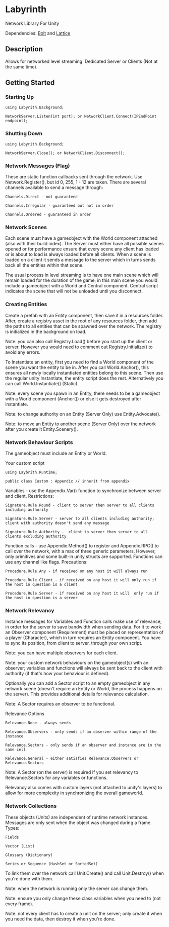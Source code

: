 # Labyrinth

Network Library For Unity

Dependencies: [Bolt](https://github.com/maelishere/Bolt) and [Lattice](https://github.com/maelishere/Lattice)

## Description

Allows for networked level streaming. Dedicated Server or Clients (Not at the same time).

## Getting Started

### Starting Up

    using Labyrith.Background;

    NetworkServer.Listen(int port); or NetworkClient.Connect(IPEndPoint endpoint);

### Shutting Down

    using Labyrith.Background;

    NetworkServer.Close(); or NetworkClient.Disconnect();

### Network Messages (Flag)

These are static function callbacks sent through the network. Use Network.Register(), but id 0, 255, 1 - 12 are taken. There are several channels available to send a message through:

    Channels.Direct - not guaranteed
    
    Channels.Irregular - guaranteed but not in order
    
    Channels.Ordered - guaranteed in order

### Network Scenes

Each scene must have a gameobject with the World component attached (also with their build index). The Server must either have all possible scenes opened or for performance ensure that every scene any client has loaded or is about to load is always loaded before all clients. When a scene is loaded on a client it sends a message to the server which in turns sends back all the entities within that scene.

The usual process in level streaming is to have one main scene which will remain loaded for the duration of the game; in this main scene you would include a gameobject with a World and Central component. Central script indicates the scene that will not be unloaded until you disconnect.

### Creating Entities

Create a prefab with an Entity component, then save it in a resources folder. After, create a registry asset in the root of any resources folder, then add the paths to all entities that can be spawned over the network. The registry is initialized in the background on load.

Note: you can also call Registry.Load() before you start up the client or server. However you would need to comment out Registry.Initialize() to avoid any errors.

To Instantiate an entity, first you need to find a World component of the scene you want the entity to be in. After you call World.Anchor(), this ensures all newly locally instantiated entities belong to this scene. Then use the regular unity Instantiate, the entity script does the rest. Alternatively you can call World.Instantiate() (Static).

Note: every scene you spawn in an Entity, there needs to be a gameobject with a World component (Anchor()) or else it gets destroyed after instantiate.

Note: to change authority on an Entity (Server Only) use Entity.Advocate().

Note: to move an Entity to another scene (Server Only) over the network after you create it Entity.Scenery().

### Network Behaviour Scripts

The gameobject must include an Entity or World.

Your custom script

    using Laybrith.Runtime;

    public class Custom : Appendix // inherit from appendix

Variables - use the Appendix.Var<T>() function to synchronize between server and client. Restrictions:
    
    Signature.Rule.Round - client to server then server to all clients including authority
    
    Signature.Rule.Server - server to all clients including authority; client with authority doesn't send any message
    
    Signature.Rule.Authority -  client to server then server to all clients excluding authority

Function calls - use Appendix.Method() to register and Appendix.RPC() to call over the network, with a max of three generic parameters. However, only primitives and some built-in unity structs are supported. Functions can use any channel like flags. Precautions:
    
    Procedure.Rule.Any - if received on any host it will always run
    
    Procedure.Rule.Client - if received on any host it will only run if the host in question is a client
    
    Procedure.Rule.Server - if received on any host it will  only run if the host in question is a server
    
### Network Relevancy

Instance messages for Variables and Function calls make use of relevance, in order for the server to save bandwidth when sending data. For it to work an Observer component (Requirement) must be placed on representation of a player (Character), which in turn requires an Entity component. You have to sync its position, from client to server, through your own script.

Note: you can have multiple observers for each client.

Note: your custom network behaviours on the gameobject(s) with an observer; variables and functions will always be sent back to the client with authority (if that's how your behaviour is defined).

Optionally you can add a Sector script to an empty gameobject in any network scene (doesn't require an Entity or World, the process happens on the server). This provides additional details for relevance calculation.

Note: A Sector requires an observer to be functional.

Relevance Options
    
    Relevance.None - always sends 
    
    Relevance.Observers - only sends if an observer within range of the instance
    
    Relevance.Sectors - only sends if an observer and instance are in the same cell
    
    Relevance.General - either satisfies Relevance.Observers or Relevance.Sectors
    
Note: A Sector (on the server) is required if you set relevancy to Relevance.Sectors for any variables or functions.

Relevancy also comes with custom layers (not attached to unity's layers) to allow for more complexity in synchronizing the overall gameworld.

### Network Collections

These objects (Units) are independent of runtime network instances. Messages are only sent when the object was changed during a frame. Types:

    Fields

    Vector (List)

    Glossary (Dictionary)

    Series or Sequence (HashSet or SortedSet)

To link them over the network call Unit.Create() and call Unit.Destroy() when you're done with them.

Note: when the network is running only the server can change them.

Note: ensure you only change these class variables when you need to (not every frame).

Note: not every client has to create a unit on the server; only create it when you need the data, then destroy it when you're done.